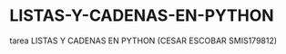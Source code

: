 LISTAS-Y-CADENAS-EN-PYTHON
==========================

tarea LISTAS Y CADENAS EN PYTHON (CESAR ESCOBAR SMIS179812)
